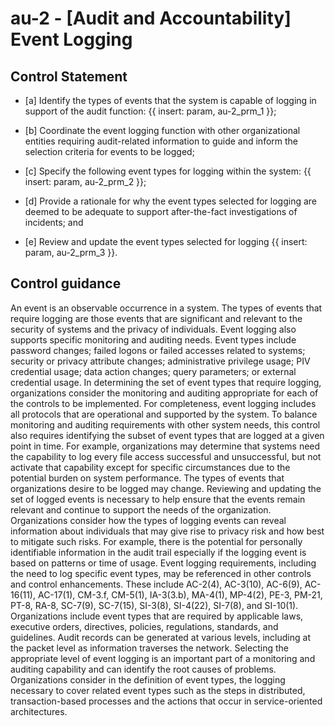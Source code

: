# au-2 - \[Audit and Accountability\] Event Logging

## Control Statement

- \[a\] Identify the types of events that the system is capable of logging in support of the audit function: {{ insert: param, au-2_prm_1 }};

- \[b\] Coordinate the event logging function with other organizational entities requiring audit-related information to guide and inform the selection criteria for events to be logged;

- \[c\] Specify the following event types for logging within the system: {{ insert: param, au-2_prm_2 }};

- \[d\] Provide a rationale for why the event types selected for logging are deemed to be adequate to support after-the-fact investigations of incidents; and

- \[e\] Review and update the event types selected for logging {{ insert: param, au-2_prm_3 }}.

## Control guidance

An event is an observable occurrence in a system. The types of events that require logging are those events that are significant and relevant to the security of systems and the privacy of individuals. Event logging also supports specific monitoring and auditing needs. Event types include password changes; failed logons or failed accesses related to systems; security or privacy attribute changes; administrative privilege usage; PIV credential usage; data action changes; query parameters; or external credential usage. In determining the set of event types that require logging, organizations consider the monitoring and auditing appropriate for each of the controls to be implemented. For completeness, event logging includes all protocols that are operational and supported by the system. To balance monitoring and auditing requirements with other system needs, this control also requires identifying the subset of event types that are logged at a given point in time. For example, organizations may determine that systems need the capability to log every file access successful and unsuccessful, but not activate that capability except for specific circumstances due to the potential burden on system performance. The types of events that organizations desire to be logged may change. Reviewing and updating the set of logged events is necessary to help ensure that the events remain relevant and continue to support the needs of the organization. Organizations consider how the types of logging events can reveal information about individuals that may give rise to privacy risk and how best to mitigate such risks. For example, there is the potential for personally identifiable information in the audit trail especially if the logging event is based on patterns or time of usage. Event logging requirements, including the need to log specific event types, may be referenced in other controls and control enhancements. These include AC-2(4), AC-3(10), AC-6(9), AC-16(11), AC-17(1), CM-3.f, CM-5(1), IA-3(3.b), MA-4(1), MP-4(2), PE-3, PM-21, PT-8, RA-8, SC-7(9), SC-7(15), SI-3(8), SI-4(22), SI-7(8), and SI-10(1). Organizations include event types that are required by applicable laws, executive orders, directives, policies, regulations, standards, and guidelines. Audit records can be generated at various levels, including at the packet level as information traverses the network. Selecting the appropriate level of event logging is an important part of a monitoring and auditing capability and can identify the root causes of problems. Organizations consider in the definition of event types, the logging necessary to cover related event types such as the steps in distributed, transaction-based processes and the actions that occur in service-oriented architectures.
